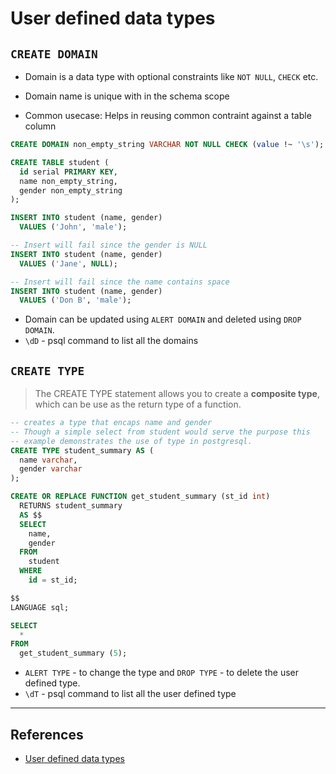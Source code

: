 # User defined data types

## `CREATE DOMAIN`

* Domain is a data type with optional constraints like `NOT NULL`, `CHECK` etc.

* Domain name is unique with in the schema scope

* Common usecase: Helps in reusing common contraint against a table column

```SQL
CREATE DOMAIN non_empty_string VARCHAR NOT NULL CHECK (value !~ '\s');

CREATE TABLE student (
  id serial PRIMARY KEY,
  name non_empty_string,
  gender non_empty_string
);

INSERT INTO student (name, gender)
  VALUES ('John', 'male');

-- Insert will fail since the gender is NULL
INSERT INTO student (name, gender)
  VALUES ('Jane', NULL);

-- Insert will fail since the name contains space
INSERT INTO student (name, gender)
  VALUES ('Don B', 'male');
```

* Domain can be updated using `ALERT DOMAIN` and deleted using `DROP DOMAIN`.
* `\dD` - psql command to list all the domains

## `CREATE TYPE`

> The CREATE TYPE statement allows you to create a **composite type**, which can be use as the return type of a function.

```SQL
-- creates a type that encaps name and gender
-- Though a simple select from student would serve the purpose this
-- example demonstrates the use of type in postgresql.
CREATE TYPE student_summary AS (
  name varchar,
  gender varchar
);

CREATE OR REPLACE FUNCTION get_student_summary (st_id int)
  RETURNS student_summary
  AS $$
  SELECT
    name,
    gender
  FROM
    student
  WHERE
    id = st_id;

$$
LANGUAGE sql;

SELECT
  *
FROM
  get_student_summary (5);
```

* `ALERT TYPE` - to change the type and `DROP TYPE` - to delete the user defined type.
* `\dT` - psql command to list all the user defined type

---

## References

* [User defined data types](https://www.postgresqltutorial.com/postgresql-user-defined-data-types/)
